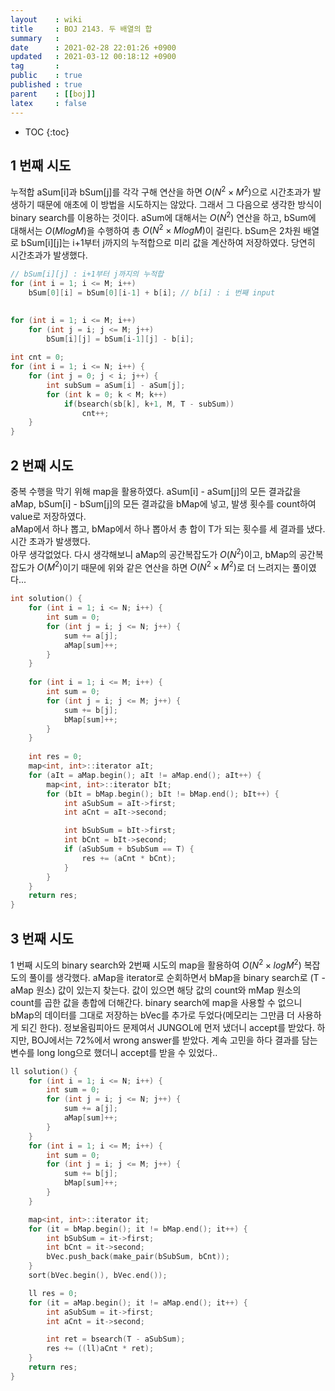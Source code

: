 ```yaml
---
layout    : wiki
title     : BOJ 2143. 두 배열의 합
summary   : 
date      : 2021-02-28 22:01:26 +0900
updated   : 2021-03-12 00:18:12 +0900
tag       : 
public    : true
published : true
parent    : [[boj]]
latex     : false
---
```

* TOC
{:toc}

## 1 번째 시도
누적합 aSum[i]과 bSum[j]를 각각 구해 연산을 하면 $O(N^2 \times M^2)$으로 시간초과가 발생하기 때문에 애초에 이 방법을 시도하지는 않았다.
그래서 그 다음으로 생각한 방식이 binary search를 이용하는 것이다. aSum에 대해서는 $O(N^2)$ 연산을 하고, bSum에 대해서는 $O(MlogM)$을 수행하여 총 $O(N^2 \times MlogM)$이 걸린다. bSum은 2차원 배열로 bSum[i][j]는 i+1부터 j까지의 누적합으로 미리 값을 계산하여 저장하였다. 
당연히 시간초과가 발생했다.
```cpp
// bSum[i][j] : i+1부터 j까지의 누적합
for (int i = 1; i <= M; i++)
	bSum[0][i] = bSum[0][i-1] + b[i]; // b[i] : i 번째 input
	

for (int i = 1; i <= M; i++)
	for (int j = i; j <= M; j++)
		bSum[i][j] = bSum[i-1][j] - b[i];
		
int cnt = 0;
for (int i = 1; i <= N; i++) {
	for (int j = 0; j < i; j++) {
		int subSum = aSum[i] - aSum[j];
		for (int k = 0; k < M; k++)
			if(bsearch(sb[k], k+1, M, T - subSum))
				cnt++;
	}
}
```

## 2 번째 시도
중복 수행을 막기 위해 map을 활용하였다. aSum[i] - aSum[j]의 모든 결과값을 aMap, bSum[i] - bSum[j]의 모든 결과값을 bMap에 넣고, 발생 횟수를 count하여 value로 저장하였다.  
aMap에서 하나 뽑고, bMap에서 하나 뽑아서 총 합이 T가 되는 횟수를 세 결과를 냈다. 시간 초과가 발생했다.  
아무 생각없었다. 다시 생각해보니 aMap의 공간복잡도가 $O(N^2)$이고, bMap의 공간복잡도가 $O(M^2)$이기 때문에 위와 같은 연산을 하면 $O(N^2 \times M^2)$로 더 느려지는 풀이였다...
```cpp
int solution() {
	for (int i = 1; i <= N; i++) {
		int sum = 0;
		for (int j = i; j <= N; j++) {
			sum += a[j];
			aMap[sum]++;
		}
	}
	
	for (int i = 1; i <= M; i++) {
		int sum = 0;
		for (int j = i; j <= M; j++) {
			sum += b[j];
			bMap[sum]++;
		}
	}
	
	int res = 0;
	map<int, int>::iterator aIt;
	for (aIt = aMap.begin(); aIt != aMap.end(); aIt++) {
		map<int, int>::iterator bIt;
		for (bIt = bMap.begin(); bIt != bMap.end(); bIt++) {
			int aSubSum = aIt->first;
			int aCnt = aIt->second;

			int bSubSum = bIt->first;
			int bCnt = bIt->second;
			if (aSubSum + bSubSum == T) {
				res += (aCnt * bCnt);
			}
		}
	}
	return res;
}
```

## 3 번째 시도
1 번째 시도의 binary search와 2번째 시도의 map을 활용하여 $O(N^2 \times logM^2)$ 복잡도의 풀이를 생각했다. aMap을 iterator로 순회하면서 bMap을 binary search로 (T - aMap 원소) 값이 있는지 찾는다. 값이 있으면 해당 값의 count와 mMap 원소의 count를 곱한 값을 총합에 더해간다. binary search에 map을 사용할 수 없으니 bMap의 데이터를 그대로 저장하는 bVec를 추가로 두었다(메모리는 그만큼 더 사용하게 되긴 한다).
정보올림피아드 문제여서 JUNGOL에 먼저 냈더니 accept를 받았다. 하지만, BOJ에서는 72%에서 wrong answer를 받았다. 계속 고민을 하다 결과를 담는 변수를 long long으로 했더니 accept를 받을 수 있었다..
```cpp
ll solution() {
	for (int i = 1; i <= N; i++) {
		int sum = 0;
		for (int j = i; j <= N; j++) {
			sum += a[j];
			aMap[sum]++;
		}
	}
	for (int i = 1; i <= M; i++) {
		int sum = 0;
		for (int j = i; j <= M; j++) {
			sum += b[j];
			bMap[sum]++;
		}
	}

	map<int, int>::iterator it;
	for (it = bMap.begin(); it != bMap.end(); it++) {
		int bSubSum = it->first;
		int bCnt = it->second;
		bVec.push_back(make_pair(bSubSum, bCnt));
	}
	sort(bVec.begin(), bVec.end());

	ll res = 0;
	for (it = aMap.begin(); it != aMap.end(); it++) {
		int aSubSum = it->first;
		int aCnt = it->second;

		int ret = bsearch(T - aSubSum);
		res += ((ll)aCnt * ret);
	}
	return res;
}
```
